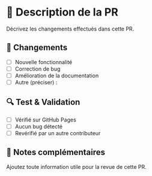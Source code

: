 # 🚀 Description de la PR
Décrivez les changements effectués dans cette PR.

## 📌 Changements
- [ ] Nouvelle fonctionnalité
- [ ] Correction de bug
- [ ] Amélioration de la documentation
- [ ] Autre (préciser) :

## 🔍 Test & Validation
- [ ] Vérifié sur GitHub Pages
- [ ] Aucun bug détecté
- [ ] Revérifié par un autre contributeur

## 📝 Notes complémentaires
Ajoutez toute information utile pour la revue de cette PR.
